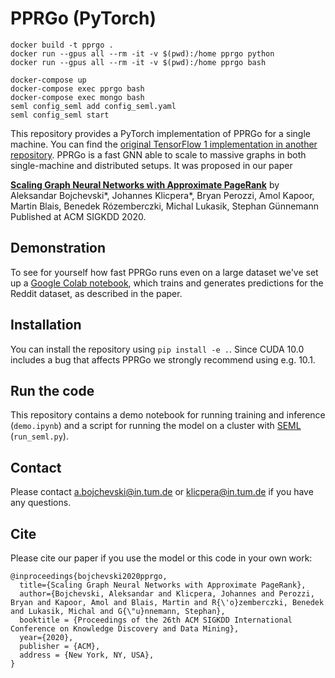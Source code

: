 # PPRGo (PyTorch)
```
docker build -t pprgo .
docker run --gpus all --rm -it -v $(pwd):/home pprgo python
docker run --gpus all --rm -it -v $(pwd):/home pprgo bash
```

```
docker-compose up
docker-compose exec pprgo bash
docker-compose exec mongo bash
seml config_seml add config_seml.yaml
seml config_seml start
```

This repository provides a PyTorch implementation of PPRGo for a single machine. You can find the [original TensorFlow 1 implementation in another repository](https://github.com/TUM-DAML/pprgo). PPRGo is a fast GNN able to scale to massive graphs in both single-machine and distributed setups. It was proposed in our paper

**[Scaling Graph Neural Networks with Approximate PageRank](https://www.daml.in.tum.de/pprgo)**
by Aleksandar Bojchevski*, Johannes Klicpera*, Bryan Perozzi, Amol Kapoor, Martin Blais, Benedek Rózemberczki, Michal Lukasik, Stephan Günnemann
Published at ACM SIGKDD 2020.

## Demonstration
To see for yourself how fast PPRGo runs even on a large dataset we've set up a [Google Colab notebook](https://colab.research.google.com/drive/1nw3MIpXPK_n6IZvKcLxkOuOi9_1i6IzA?usp=sharing), which trains and generates predictions for the Reddit dataset, as described in the paper.

## Installation
You can install the repository using `pip install -e .`. Since CUDA 10.0 includes a bug that affects PPRGo we strongly recommend using e.g. 10.1.

## Run the code
This repository contains a demo notebook for running training and inference (`demo.ipynb`) and a script for running the model on a cluster with [SEML](https://github.com/TUM-DAML/seml) (`run_seml.py`).

## Contact
Please contact a.bojchevski@in.tum.de or klicpera@in.tum.de if you have any questions.

## Cite
Please cite our paper if you use the model or this code in your own work:

```
@inproceedings{bojchevski2020pprgo,
  title={Scaling Graph Neural Networks with Approximate PageRank},
  author={Bojchevski, Aleksandar and Klicpera, Johannes and Perozzi, Bryan and Kapoor, Amol and Blais, Martin and R{\'o}zemberczki, Benedek and Lukasik, Michal and G{\"u}nnemann, Stephan},
  booktitle = {Proceedings of the 26th ACM SIGKDD International Conference on Knowledge Discovery and Data Mining},
  year={2020},
  publisher = {ACM},
  address = {New York, NY, USA},
}
```
